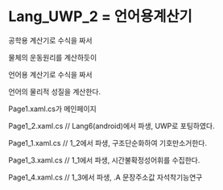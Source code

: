 # Lang_UWP_2 = 언어용계산기
공학용 계산기로 수식을 짜서<p>
물체의 운동원리를 계산하듯이<p>
언어용 계산기로 수식을 짜서<p>
언어의 물리적 성질을 계산한다.<p>
Page1.xaml.cs가 메인페이지<p>
Page1_2.xaml.cs // Lang6(android)에서 파생, UWP로 포팅하였다.<p>
Page1_1.xaml.cs // 1_2에서 파생, 구조단순화하여 기호만소거한다.<p>
Page1_3.xaml.cs // 1_1에서 파생, 시간불확정성어휘를 수집한다.<p>
Page1_4.xaml.cs // 1_3에서 파생, .A 문장주소값 자석착기능연구<p> 
